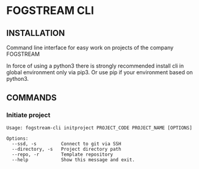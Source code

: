 FOGSTREAM CLI
======================

INSTALLATION
--------

Command line interface for easy work on projects of the company FOGSTREAM

In force of using a python3 there is strongly recommended install cli in global environment 
only via pip3.
Or use pip if your environment based on python3.

COMMANDS
--------
### Initiate project
```commandline
Usage: fogstream-cli initproject PROJECT_CODE PROJECT_NAME [OPTIONS]

Options:
  --ssd, -s         Connect to git via SSH
  --directory, -s   Project directory path
  --repo, -r        Template repository
  --help            Show this message and exit.

```